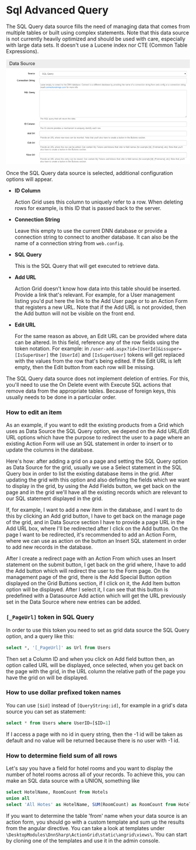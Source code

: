 # Sql Advanced Query

The SQL Query data source fills the need of managing data that comes from multiple tables or built using complex statements. Note that this data source is not currently heavily optimized and should be used with care, especially with large data sets. It doesn't use a Lucene index nor CTE \(Common Table Expressions\).

![](images/sql.png)

Once the SQL Query data source is selected, additional configuration options will appear.

* **ID Column**

  Action Grid uses this column to uniquely refer to a row. When deleting rows for example, is this ID that is passed back to the server.

* **Connection String**

  Leave this empty to use the current DNN database or provide a connection string to connect to another database. It can also be the name of a connection string from `web.config`.

* **SQL Query**

  This is the SQL Query that will get executed to retrieve data.

* **Add URL**

  Action Grid doesn't know how data into this table should be inserted. Provide a link that's relevant. For example, for a User management listing you'd put here the link to the Add User page or to an Action Form that registers a new URL. Note that if the Add URL is not provided, then the Add button will not be visible on the front end.

* **Edit URL**

  For the same reason as above, an Edit URL can be provided where data can be altered. In this field, reference any of the row fields using the token notation. For example: in `/user-add.aspx?id=[UserId]&issuper=[IsSuperUser]` the `[UserId]` and `[IsSuperUser]` tokens will get replaced with the values from the row that's being edited. If the Edit URL is left empty, then the Edit button from each row will be missing.

The SQL Query data source does not implement deletion of entries. For this, you'll need to use the On Delete event with Execute SQL actions that remove data from the appropriate tables. Because of foreign keys, this usually needs to be done in a particular order.

### How to edit an item

As an example, if you want to edit the existing products from a Grid which uses as Data Source the SQL Query option, we depend on the Add URL/Edit URL options which have the purpose to redirect the user to a page where an existing Action Form will use an SQL statement in order to insert or to update the columns in the database.

Here's how: after adding a grid on a page and setting the SQL Query option as Data Source for the grid, usually we use a Select statement in the SQL Query box in order to list the existing database items in the grid. After updating the grid with this option and also defining the fields which we want to display in the grid, by using the Add Fields button, we get back on the page and in the grid we'll have all the existing records which are relevant to our SQL statement displayed in the grid.

If, for example, I want to add a new item in the database, and I want to do this by clicking an Add grid button, I have to get back on the manage page of the grid, and in Data Source section I have to provide a page URL in the Add URL box, where I'll be redirected after I click on the Add button. On the page I want to be redirected, it's recommended to add an Action Form, where we can use as action on the button an Insert SQL statement in order to add new records in the database.

After I create a redirect page with an Action From which uses an Insert statement on the submit button, I get back on the grid where, I have to add the Add button which will redirect the user to the Form page. On the management page of the grid, there is the Add Special Button option displayed on the Grid Buttons section, if I click on it, the Add Item button option will be displayed. After I select it, I can see that this button is predefined with a Datasource Add action which will get the URL previously set in the Data Source where new entries can be added.

### `[_PageUrl]` token in SQL Query

In order to use this token you need to set as grid data source the SQL Query option, and a query like this:

```sql
select *, '[_PageUrl]' as Url from Users
```

Then set a Column ID and when you click on Add field button then, an option called URL will be displayed, once selected, when you get back on the page with the grid, in the URL column the relative path of the page you have the grid on will be displayed.

### How to use dollar prefixed token names

You can use  `[$id]` instead of `[QueryString:id]`, for example in a grid's data source you can set as statement:

```sql
select * from Users where UserID=[$ID=1]
```

If I access a page with no id in query string, then the -1 id will be taken as default and no value will be returned because there is no user with -1 id.

### How to determine field sum of all rows

Let's say you have a field for hotel rooms and you want to display the number of hotel rooms across all of your records. To achieve this, you can make an SQL data source with a UNION, something like

```sql
select HotelName, RoomCount from Hotels 
union all 
select 'All Hotes' as HotelName, SUM(RoomCount) as RoomCount from Hotels
```

If you want to determine the table 'from' name when your data source is an action form, you should go with a custom template and sum up the results from the angular directive. You can take a look at templates under `\DesktopModules\DnnSharp\ActionGrid\static\angrid\views\`. You can start by cloning one of the templates and use it in the admin console.

### 



